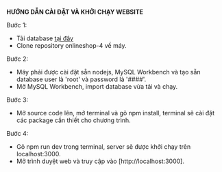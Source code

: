 **HƯỚNG DẪN CÀI ĐẶT VÀ KHỞI CHẠY WEBSITE**

Bước 1: 
- Tải database [tại đây](https://drive.google.com/file/d/1Um96BkZwqpZPE8O-V7U4e-KI8Y7Mpd4M/view?usp=sharing)
- Clone repository onlineshop-4 về máy.


Bước 2: 
- Máy phải được cài đặt sẵn nodejs, MySQL Workbench và tạo sẵn database user là 'root' và password là '####'.
- Mở MySQL Workbench, import database vừa tải và chạy.


Bước 3: 
- Mở source code lên, mở terminal và gõ npm install, terminal sẽ cài đặt các package cần thiết cho chương trình.


Bước 4: 
- Gõ npm run dev trong terminal, server sẽ được khởi chạy trên localhost:3000.
- Mở trình duyệt web và truy cập vào [http://localhost:3000].




